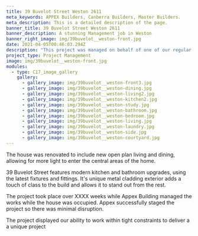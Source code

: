 ```yaml
---
title: 39 Buvelot Street Weston 2611
meta_keywords: APPEX Builders, Canberra Builders, Master Builders.
meta_description: This is a detailed description of the page.
banner_title: 39 Buvelot Street Weston 2611
banner_description: A stunning Management job in Weston
banner_right_image: img/39buvelot__weston-front.jpg
date: 2021-04-05T00:46:03.294Z
description: "This project was managed on behalf of one of our regular Clients. "
project_type: Project Management
image: img/39buvelot__weston-front.jpg
modules:
  - type: C17_image_gallery
    gallery:
      - gallery_image: img/39buvelot__weston-front3.jpg
      - gallery_image: img/39buvelot__weston-dining.jpg
      - gallery_image: img/39buvelot__weston-living2.jpg
      - gallery_image: img/39buvelot__weston-kitchen2.jpg
      - gallery_image: img/39buvelot__weston-study.jpg
      - gallery_image: img/39buvelot__weston-bathroom.jpg
      - gallery_image: img/39buvelot__weston-bedroom.jpg
      - gallery_image: img/39buvelot__weston-living.jpg
      - gallery_image: img/39buvelot__weston-laundry.jpg
      - gallery_image: img/39buvelot__weston-side.jpg
      - gallery_image: img/39buvelot__weston-courtyard.jpg
---
```

The house was renovated to include new open plan living and dining, allowing for more light to enter the central areas of the home. 

39 Buvelot Street features modern kitchen and bathroom upgrades, using the latest fixtures and fittings. It's unique metal cladding exterior adds a touch of class to the build and allows it to stand out from the rest.

The project took place over XXXX weeks while Appex Building managed the works while the house was occupied. Appex successfully staged the project so there was minimal disruption. 

The project displayed our ability to work within tight constraints to deliver a a unique project